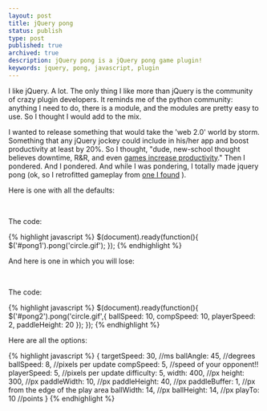 ```yaml
---
layout: post
title: jQuery pong
status: publish
type: post
published: true
archived: true
description: jQuery pong is a jQuery pong game plugin!
keywords: jquery, pong, javascript, plugin
---
```


I like jQuery. A lot. The only thing I like more than jQuery is the community of crazy plugin
developers. It reminds me of the python community: anything I need to do, there is a module, and
the modules are pretty easy to use. So I thought I would add to the mix.

I wanted to release something that would take the 'web 2.0' world by storm. Something that any
jQuery jockey could include in his/her app and boost productivity at least by 20%. So I thought,
"dude, new-school thought believes downtime, R&R, and even <a
href="http://web.cs.wpi.edu/~claypool/iqp/games-prod/">games increase productivity</a>." Then I
pondered. And I pondered. And while I was pondering, I totally made jquery pong (ok, so I
retrofitted gameplay from
[one I found](http://www.planet-source-code.com/vb/scripts/ShowCode.asp?txtCodeId=2968&lngWId=14) ).

<script type="text/javascript" src="/js/jquery.pong.js">&nbsp;</script>
<script type="text/javascript">
$(document).ready(
  function(){
    $('#pong1').pong('/images/circle.gif');
    $('#pong2').pong('/images/circle.gif',{ballSpeed: 10,compSpeed: 10,playerSpeed: 2, paddleHeight: 20});
  }
);
</script>

Here is one with all the defaults:

<div id="pong1" style="margin: 0 auto;">&nbsp;</div>

The code:

{% highlight javascript %}
$(document).ready(function(){
    $('#pong1').pong('circle.gif');
});
{% endhighlight %}

And here is one in which you will lose:

<div id="pong2" style="margin: 0 auto;">&nbsp;</div>

The code:

{% highlight javascript %}
$(document).ready(function(){
    $('#pong2').pong('circle.gif',{
        ballSpeed: 10,
        compSpeed: 10,
        playerSpeed: 2,
        paddleHeight: 20
    });
});
{% endhighlight %}

Here are all the options:

{% highlight javascript %}
{
    targetSpeed: 30,  //ms
    ballAngle: 45,    //degrees
    ballSpeed: 8,     //pixels per update
    compSpeed: 5,     //speed of your opponent!!
    playerSpeed: 5,   //pixels per update
    difficulty: 5,
    width: 400,       //px
    height: 300,      //px
    paddleWidth: 10,  //px
    paddleHeight: 40, //px
    paddleBuffer: 1,  //px from the edge of the play area
    ballWidth: 14,    //px
    ballHeight: 14,   //px
    playTo: 10        //points
}
{% endhighlight %}